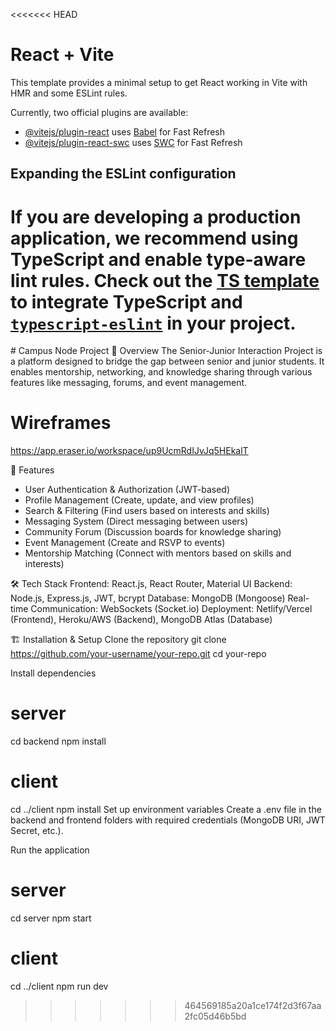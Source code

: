 <<<<<<< HEAD
# React + Vite

This template provides a minimal setup to get React working in Vite with HMR and some ESLint rules.

Currently, two official plugins are available:

- [@vitejs/plugin-react](https://github.com/vitejs/vite-plugin-react/blob/main/packages/plugin-react/README.md) uses [Babel](https://babeljs.io/) for Fast Refresh
- [@vitejs/plugin-react-swc](https://github.com/vitejs/vite-plugin-react-swc) uses [SWC](https://swc.rs/) for Fast Refresh

## Expanding the ESLint configuration

If you are developing a production application, we recommend using TypeScript and enable type-aware lint rules. Check out the [TS template](https://github.com/vitejs/vite/tree/main/packages/create-vite/template-react-ts) to integrate TypeScript and [`typescript-eslint`](https://typescript-eslint.io) in your project.
=======
﻿# Campus Node Project
📌 Overview
The Senior-Junior Interaction Project is a platform designed to bridge the gap between senior and junior students. It enables mentorship, networking, and knowledge sharing through various features like messaging, forums, and event management.

# Wireframes
https://app.eraser.io/workspace/up9UcmRdIJvJq5HEkalT

🚀 Features
- User Authentication & Authorization (JWT-based)
- Profile Management (Create, update, and view profiles)
- Search & Filtering (Find users based on interests and skills)
- Messaging System (Direct messaging between users)
- Community Forum (Discussion boards for knowledge sharing)
- Event Management (Create and RSVP to events)
- Mentorship Matching (Connect with mentors based on skills and interests)

🛠️ Tech Stack
Frontend: React.js, React Router, Material UI
Backend: Node.js, Express.js, JWT, bcrypt
Database: MongoDB (Mongoose)
Real-time Communication: WebSockets (Socket.io)
Deployment: Netlify/Vercel (Frontend), Heroku/AWS (Backend), MongoDB Atlas (Database)

🏗️ Installation & Setup
Clone the repository
git clone https://github.com/your-username/your-repo.git
cd your-repo

Install dependencies
# server
cd backend
npm install

# client
cd ../client
npm install
Set up environment variables
Create a .env file in the backend and frontend folders with required credentials (MongoDB URI, JWT Secret, etc.).

Run the application
# server
cd server
npm start

# client
cd ../client
npm run dev 
>>>>>>> 464569185a20a1ce174f2d3f67aa2fc05d46b5bd
